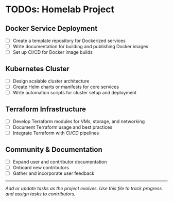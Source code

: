 # TODOs: Homelab Project

## Docker Service Deployment
- [ ] Create a template repository for Dockerized services
- [ ] Write documentation for building and publishing Docker images
- [ ] Set up CI/CD for Docker image builds

## Kubernetes Cluster
- [ ] Design scalable cluster architecture
- [ ] Create Helm charts or manifests for core services
- [ ] Write automation scripts for cluster setup and deployment

## Terraform Infrastructure
- [ ] Develop Terraform modules for VMs, storage, and networking
- [ ] Document Terraform usage and best practices
- [ ] Integrate Terraform with CI/CD pipelines

## Community & Documentation
- [ ] Expand user and contributor documentation
- [ ] Onboard new contributors
- [ ] Gather and incorporate user feedback

---

_Add or update tasks as the project evolves. Use this file to track progress and assign tasks to contributors._
